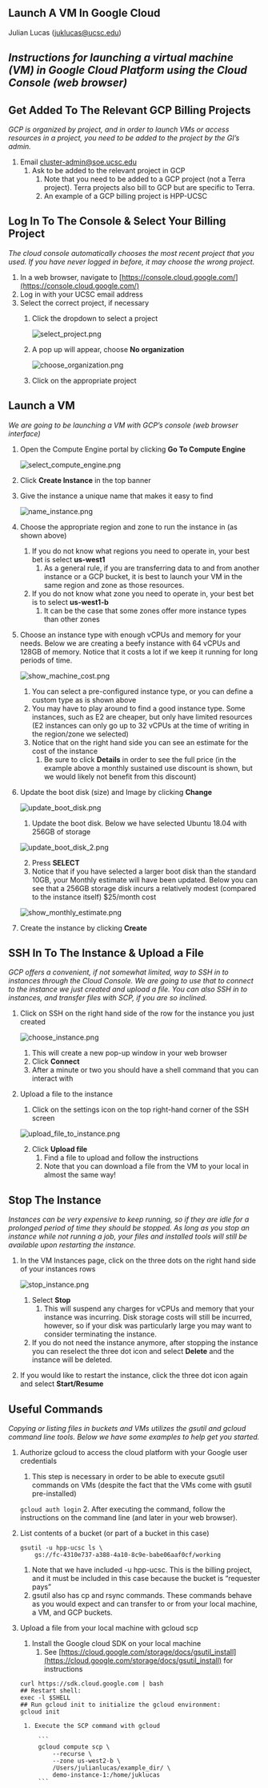 ## Launch A VM In Google Cloud
Julian Lucas (juklucas@ucsc.edu)

_Instructions for launching a virtual machine (VM) in Google Cloud Platform using the Cloud Console (web browser)_
------------------
## **Get Added To The Relevant GCP Billing Projects**

_GCP is organized by project, and in order to launch VMs or access resources in a project, you need to be added to the project by the GI’s admin._


1. Email cluster-admin@soe.ucsc.edu
    1. Ask to be added to the relevant project in GCP
        1. Note that you need to be added to a GCP project (not a Terra project). Terra projects also bill to GCP but are specific to Terra.
        2. An example of a GCP billing project is HPP-UCSC

## **Log In To The Console & Select Your Billing Project**

_The cloud console automatically chooses the most recent project that you used. If you have never logged in before, it may choose the wrong project._


1. In a web browser, navigate to [https://console.cloud.google.com/](https://console.cloud.google.com/)
2. Log in with your UCSC email address
3. Select the correct project, if necessary
    1. Click the dropdown to select a project
    
    	![select_project.png](https://github.com/ucsc-cgp/training-resources/blob/main/GCP/launching_a_VM/images/select_project.png?raw=true)
    
    2. A pop up will appear, choose **No organization**
    
    	![choose_organization.png](https://github.com/ucsc-cgp/training-resources/blob/main/GCP/launching_a_VM/images/choose_organization.png?raw=true)
    
    3. Click on the appropriate project


## **Launch a VM**

_We are going to be launching a VM with GCP’s console (web browser interface)_


1. Open the Compute Engine portal by clicking **Go To Compute Engine**

	![select_compute_engine.png](https://github.com/ucsc-cgp/training-resources/blob/main/GCP/launching_a_VM/images/select_compute_engine.png?raw=true)

2. Click **Create Instance** in the top banner
3. Give the instance a unique name that makes it easy to find

	![name_instance.png](https://github.com/ucsc-cgp/training-resources/blob/main/GCP/launching_a_VM/images/name_instance.png?raw=true)

4. Choose the appropriate region and zone to run the instance in (as shown above)
    1. If you do not know what regions you need to operate in, your best bet is select **us-west1**
        1. As a general rule, if you are transferring data to and from another instance or a GCP bucket, it is best to launch your VM in the same region and zone as those resources. 
    2. If you do not know what zone you need to operate in, your best bet is to select **us-west1-b**
        1. It can be the case that some zones offer more instance types than other zones
5. Choose an instance type with enough vCPUs and memory for your needs. Below we are creating a beefy instance with 64 vCPUs and 128GB of memory. Notice that it costs a lot if we keep it running for long periods of time.

	![show_machine_cost.png](https://github.com/ucsc-cgp/training-resources/blob/main/GCP/launching_a_VM/images/show_machine_cost.png?raw=true)

    1. You can select a pre-configured instance type, or you can define a custom type as is shown above
    2. You may have to play around to find a good instance type. Some instances, such as E2 are cheaper, but only have limited resources (E2 instances can only go up to 32 vCPUs at the time of writing in the region/zone we selected)
    3. Notice that on the right hand side you can see an estimate for the cost of the instance
        1. Be sure to click **Details** in order to see the full price (in the example above a monthly sustained use discount is shown, but we would likely not benefit from this discount)
6. Update the boot disk (size) and Image by clicking **Change**

	![update_boot_disk.png](https://github.com/ucsc-cgp/training-resources/blob/main/GCP/launching_a_VM/images/update_boot_disk.png?raw=true)

    1. Update the boot disk. Below we have selected Ubuntu 18.04 with 256GB of storage

    ![update_boot_disk_2.png](https://github.com/ucsc-cgp/training-resources/blob/main/GCP/launching_a_VM/images/update_boot_disk_2.png?raw=true)    

    2. Press **SELECT**
    3. Notice that if you have selected a larger boot disk than the standard 10GB, your Monthly estimate will have been updated. Below you can see that a 256GB storage disk incurs a relatively modest (compared to the instance itself) $25/month cost

    ![show_monthly_estimate.png](https://github.com/ucsc-cgp/training-resources/blob/main/GCP/launching_a_VM/images/show_monthly_estimate.png?raw=true)    

7. Create the instance by clicking **Create**

## **SSH In To The Instance & Upload a File**

_GCP offers a convenient, if not somewhat limited, way to SSH in to instances through the Cloud Console. We are going to use that to connect to the instance we just created and upload a file. You can also SSH in to instances, and transfer files with SCP, if you are so inclined._
1. Click on SSH on the right hand side of the row for the instance you just created
	
	![choose_instance.png](https://github.com/ucsc-cgp/training-resources/blob/main/GCP/launching_a_VM/images/choose_instance.png?raw=true)    
    
    1. This will create a new pop-up window in your web browser
    2. Click **Connect**
    3. After a minute or two you should have a shell command that you can interact with
2. Upload a file to the instance
    1. Click on the settings icon on the top right-hand corner of the SSH screen
		
	![upload_file_to_instance.png](https://github.com/ucsc-cgp/training-resources/blob/main/GCP/launching_a_VM/images/upload_file_to_instance.png?raw=true)
    
    2. Click **Upload file**
        1. Find a file to upload and follow the instructions
        2. Note that you can download a file from the VM to your local in almost the same way!

## **Stop The Instance**

_Instances can be very expensive to keep running, so if they are idle for a prolonged period of time they should be stopped. As long as you stop an instance while not running a job, your files and installed tools will still be available upon restarting the instance._

1. In the VM Instances page, click on the three dots on the right hand side of your instances rows

	![stop_instance.png](https://github.com/ucsc-cgp/training-resources/blob/main/GCP/launching_a_VM/images/stop_instance.png?raw=true)   

    1. Select **Stop**
        1. This will suspend any charges for vCPUs and memory that your instance was incurring. Disk storage costs will still be incurred, however, so if your disk was particularly large you may want to consider terminating the instance.
    2. If you do not need the instance anymore, after stopping the instance you can reselect the three dot icon and select **Delete** and the instance will be deleted.
2. If you would like to restart the instance, click the three dot icon again and select **Start/Resume**

## **Useful Commands**
_Copying or listing files in buckets and VMs utilizes the gsutil and gcloud command line tools. Below we have some examples to help get you started._


1. Authorize gcloud to access the cloud platform with your Google user credentials
    1. This step is necessary in order to be able to execute gsutil commands on VMs (despite the fact that the VMs come with gsutil pre-installed)

	`gcloud auth login`
    2. After executing the command, follow the instructions on the command line (and later in your web browser).
2. List contents of a bucket (or part of a bucket in this case)

    ```
    gsutil -u hpp-ucsc ls \
        gs://fc-4310e737-a388-4a10-8c9e-babe06aaf0cf/working
    ```
    1. Note that we have included -u hpp-ucsc. This is the billing project, and it must be included in this case because the bucket is “requester pays”
    2. gsutil also has cp and rsync commands. These commands behave as you would expect and can transfer to or from your local machine, a VM, and GCP buckets.
3. Upload a file from your local machine with gcloud scp
    1. Install the Google cloud SDK on your local machine
        1. See [https://cloud.google.com/storage/docs/gsutil_install](https://cloud.google.com/storage/docs/gsutil_install) for instructions 
	```
	curl https://sdk.cloud.google.com | bash
	## Restart shell:
	exec -l $SHELL
	## Run gcloud init to initialize the gcloud environment:
	gcloud init
	```
	    1. Execute the SCP command with gcloud

	        ```
	        gcloud compute scp \
	        	--recurse \
	        	--zone us-west2-b \
	        	/Users/julianlucas/example_dir/ \
	        	demo-instance-1:/home/juklucas
	        ```